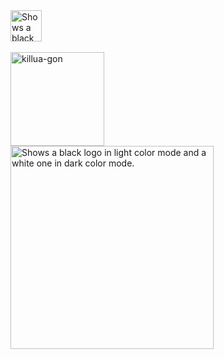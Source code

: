 <picture>
   <source media="(prefers-color-scheme: dark)" srcset="https://github.com/user-attachments/assets/28c23b9d-a1b8-405b-8777-2f7763c2f07e">
  <source media="(prefers-color-scheme: light)" srcset="https://github.com/user-attachments/assets/1102a696-8a6a-4e56-8515-97c92499815c">
   <img height="50" style="min-height: 50px;" alt="Shows a black logo in light color mode and a white one in dark color mode." src="data:image/png;base64,iVBORw0KGgoAAAANSUhEUgAAAAEAAAABCAQAAAC1HAwCAAAAC0lEQVR42mNkYAAAAAYAAjCB0C8AAAAASUVORK5CYII=">

</picture>
 
<br/>
<br/>

<img src="https://github.com/user-attachments/assets/2a5bc900-5590-4333-935b-c2e4f2656b32" alt="killua-gon" width="150" height="150" style="min-height: 150px;">
<br/>

<picture>
  <source media="(prefers-color-scheme: dark)" srcset="https://github.com/user-attachments/assets/2a5b13d6-e48d-4af4-b3fe-684f9a551975">
  <source media="(prefers-color-scheme: light)" srcset="https://github.com/user-attachments/assets/a5327283-fe85-4a87-8840-cf29e61504a1">
  <img  height="325" style="min-height: 325px;" alt="Shows a black logo in light color mode and a white one in dark color mode." src="data:image/png;base64,iVBORw0KGgoAAAANSUhEUgAAAAEAAAABCAQAAAC1HAwCAAAAC0lEQVR42mNkYAAAAAYAAjCB0C8AAAAASUVORK5CYII=">
</picture>
